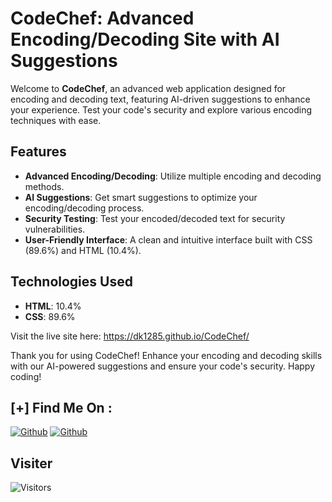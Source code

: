 # CodeChef: Advanced Encoding/Decoding Site with AI Suggestions

Welcome to **CodeChef**, an advanced web application designed for encoding and decoding text, featuring AI-driven suggestions to enhance your experience. Test your code's security and explore various encoding techniques with ease.

## Features

- **Advanced Encoding/Decoding**: Utilize multiple encoding and decoding methods.
- **AI Suggestions**: Get smart suggestions to optimize your encoding/decoding process.
- **Security Testing**: Test your encoded/decoded text for security vulnerabilities.
- **User-Friendly Interface**: A clean and intuitive interface built with CSS (89.6%) and HTML (10.4%).

## Technologies Used

- **HTML**: 10.4%
- **CSS**: 89.6%

Visit the live site here: https://dk1285.github.io/CodeChef/

Thank you for using CodeChef! Enhance your encoding and decoding skills with our AI-powered suggestions and ensure your code's security. Happy coding!


## [+] Find Me On :

[![Github](https://img.shields.io/badge/Instagram-DK-pink?style=for-the-badge&logo=instagram)](https://www.instagram.com/cyber._.dk)
[![Github](https://img.shields.io/badge/TELEGRAM-DK-blue?style=for-the-badge&logo=telegram)](https://t.me/cyber_dk)


## Visiter
<img src="https://profile-counter.glitch.me/dk1285/count.svg" alt="Visitors">
